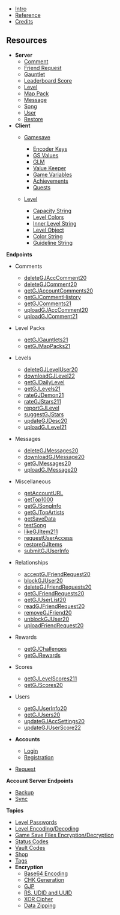 <!-- docs/_sidebar.md -->

- [Intro](/)
- [Reference](/reference.md)
- [Credits](/CREDITS.md)

## **Resources**

- **Server**
  - [Comment](/resources/server/comment.md)
  - [Friend Request](/resources/server/friendrequest.md)
  - [Gauntlet](/resources/server/gauntlet.md)
  - [Leaderboard Score](/resources/server/leaderboardscore.md)
  - [Level](/resources/server/level.md)
  - [Map Pack](/resources/server/mappack.md)
  - [Message](/resources/server/message.md)
  - [Song](/resources/server/song.md)
  - [User](/resources/server/user.md)
  - [Restore](/resources/server/restore.md)
- **Client**
  - [Gamesave](/resources/client/gamesave.md)
    - [Encoder Keys](resources/client/gamesave/kCEK.md)
    - [GS Values](/resources/client/gamesave/GS_Value.md)
    - [GLM](/resources/client/gamesave/GLM.md)
    - [Value Keeper](/resources/client/gamesave/valueKeeper.md)
    - [Game Variables](/resources/client/gamesave/gv.md)
    - [Achievements](/resources/client/gamesave/achievement.md)
    - [Quests](/resources/client/gamesave/quests.md)

  - [Level](/resources/client/level.md)
    - [Capacity String](/resources/client/level-components/capacity-string.md)
    - [Level Colors](/resources/client/level-components/level-colors.md)
    - [Inner Level String](/resources/client/level-components/inner-level-string.md)
    - [Level Object](/resources/client/level-components/level-object.md)
    - [Color String](/resources/client/level-components/color-string.md)
    - [Guideline String](/resources/client/level-components/guideline-string.md)

**Endpoints**

- Comments
  - [deleteGJAccComment20](/endpoints/deleteGJAccComment20.md)
  - [deleteGJComment20](/endpoints/deleteGJComment20.md)
  - [getGJAccountComments20](/endpoints/getGJAccountComments20.md)
  - [getGJCommentHistory](/endpoints/getGJCommentHistory.md)
  - [getGJComments21](/endpoints/getGJComments21.md)
  - [uploadGJAccComment20](/endpoints/uploadGJAccComment20.md)
  - [uploadGJComment21](/endpoints/uploadGJComment21.md)
- Level Packs
  - [getGJGauntlets21](/endpoints/getGJGauntlets21.md)
  - [getGJMapPacks21](/endpoints/getGJMapPacks21.md)
- Levels
  - [deleteGJLevelUser20](/endpoints/deleteGJLevelUser20.md)
  - [downloadGJLevel22](/endpoints/downloadGJLevel22.md)
  - [getGJDailyLevel](/endpoints/getGJDailyLevel.md)
  - [getGJLevels21](/endpoints/getGJLevels21.md)
  - [rateGJDemon21](/endpoints/rateGJDemon21.md)
  - [rateGJStars211](/endpoints/rateGJStars211.md)
  - [reportGJLevel](/endpoints/reportGJLevel.md)
  - [suggestGJStars](/endpoints/suggestGJStars.md)
  - [updateGJDesc20](/endpoints/updateGJDesc20.md)
  - [uploadGJLevel21](/endpoints/uploadGJLevel21.md)
- Messages
  - [deleteGJMessages20](/endpoints/deleteGJMessages20.md)
  - [downloadGJMessage20](/endpoints/downloadGJMessage20.md)
  - [getGJMessages20](/endpoints/getGJMessages20.md)
  - [uploadGJMessage20](/endpoints/uploadGJMessage20.md)
- Miscellaneous
  - [getAccountURL](/endpoints/getAccountURL.md)
  - [getTop1000](/endpoints/getTop1000.md)
  - [getGJSongInfo](/endpoints/getGJSongInfo.md)
  - [getGJTopArtists](/endpoints/getGJTopArtists.md)
  - [getSaveData](/endpoints/getSaveData.md)
  - [testSong](/endpoints/testSong.md)
  - [likeGJItem211](/endpoints/likeGJItem211.md)
  - [requestUserAccess](/endpoints/requestUserAccess.md)
  - [restoreGJItems](/endpoints/restoreGJItems.md)
  - [submitGJUserInfo](/endpoints/submitGJUserInfo.md)
- Relationships
  - [acceptGJFriendRequest20](/endpoints/acceptGJFriendRequest20.md)
  - [blockGJUser20](/endpoints/blockGJUser20.md)
  - [deleteGJFriendRequests20](/endpoints/deleteGJFriendRequests20.md)
  - [getGJFriendRequests20](/endpoints/getGJFriendRequests20.md)
  - [getGJUserList20](/endpoints/getGJUserList20.md)
  - [readGJFriendRequest20](/endpoints/readGJFriendRequest20.md)
  - [removeGJFriend20](/endpoints/removeGJFriend20.md)
  - [unblockGJUser20](/endpoints/unblockGJUser20.md)
  - [uploadFriendRequest20](/endpoints/uploadFriendRequest20.md)
- Rewards
  - [getGJChallenges](/endpoints/getGJChallenges.md)
  - [getGJRewards](/endpoints/getGJRewards.md)
- Scores
  - [getGJLevelScores211](/endpoints/getGJLevelScores211.md)
  - [getGJScores20](/endpoints/getGJScores20.md)
- Users

  - [getGJUserInfo20](/endpoints/getGJUserInfo20.md)
  - [getGJUsers20](/endpoints/getGJUsers20.md)
  - [updateGJAccSettings20](/endpoints/updateGJAccSettings20.md)
  - [updateGJUserScore22](/endpoints/updateGJUserScore22.md)

- **Accounts**

  - [Login](/endpoints/accounts/loginGJAccount.md)
  - [Registration](/endpoints/accounts/registerGJAccount.md)

- [Request](/endpoints/request.md)

**Account Server Endpoints**

- [Backup](/endpoints/accounts/backupGJAccountNew.md)
- [Sync](/endpoints/accounts/syncGJAccountNew.md)

**Topics**

- [Level Passwords](/topics/level_passwords.md)
- [Level Encoding/Decoding](/topics/levelstring_encoding_decoding.md)
- [Game Save Files Encryption/Decryption](/topics/localfiles_encrypt_decrypt.md)
- [Status Codes](/topics/status_codes.md)
- [Vault Codes](/topics/vault_codes.md)
- [Shop](/topics/shop)
- [Tags](/topics/tags)
- **Encryption**
  - [Base64 Encoding](topics/encryption/base64.md)
  - [CHK Generation](topics/encryption/chk.md)
  - [GJP](/topics/encryption/gjp.md)
  - [RS, UDID and UUID](topics/encryption/id.md)
  - [XOR Cipher](topics/encryption/xor.md)
  - [Data Zipping](topics/encryption/zip.md)
